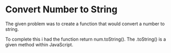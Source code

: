 # Convert Number to String

The given problem was to create a function that would convert a number to string.

To complete this i had the function return num.toString().
The .toString() is a given method within JavaScript.
